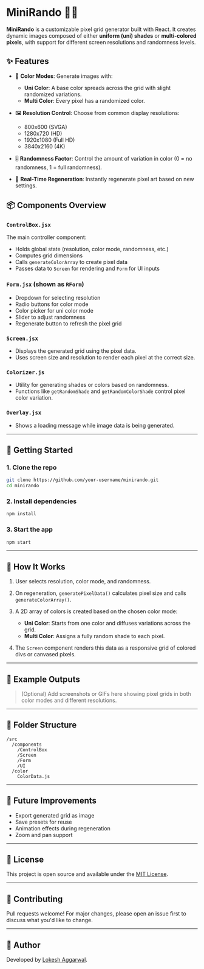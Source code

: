# MiniRando 🎨🧪

**MiniRando** is a customizable pixel grid generator built with React. It creates dynamic images composed of either **uniform (uni) shades** or **multi-colored pixels**, with support for different screen resolutions and randomness levels.

## ✨ Features

- 🎨 **Color Modes**: Generate images with:
  - **Uni Color**: A base color spreads across the grid with slight randomized variations.
  - **Multi Color**: Every pixel has a randomized color.
  
- 🖼️ **Resolution Control**: Choose from common display resolutions:
  - 800x600 (SVGA)
  - 1280x720 (HD)
  - 1920x1080 (Full HD)
  - 3840x2160 (4K)

- 🎚️ **Randomness Factor**: Control the amount of variation in color (0 = no randomness, 1 = full randomness).

- 🔁 **Real-Time Regeneration**: Instantly regenerate pixel art based on new settings.

## 📦 Components Overview

### `ControlBox.jsx`
The main controller component:
- Holds global state (resolution, color mode, randomness, etc.)
- Computes grid dimensions
- Calls `generateColorArray` to create pixel data
- Passes data to `Screen` for rendering and `Form` for UI inputs

### `Form.jsx` (shown as `RForm`)
- Dropdown for selecting resolution
- Radio buttons for color mode
- Color picker for uni color mode
- Slider to adjust randomness
- Regenerate button to refresh the pixel grid

### `Screen.jsx`
- Displays the generated grid using the pixel data.
- Uses screen size and resolution to render each pixel at the correct size.

### `Colorizer.js`
- Utility for generating shades or colors based on randomness.
- Functions like `getRandomShade` and `getRandomColorShade` control pixel color variation.

### `Overlay.jsx`
- Shows a loading message while image data is being generated.

---

## 🚀 Getting Started

### 1. Clone the repo

```bash
git clone https://github.com/your-username/minirando.git
cd minirando
````

### 2. Install dependencies

```bash
npm install
```

### 3. Start the app

```bash
npm start
```

---

## 🧠 How It Works

1. User selects resolution, color mode, and randomness.
2. On regeneration, `generatePixelData()` calculates pixel size and calls `generateColorArray()`.
3. A 2D array of colors is created based on the chosen color mode:

   * **Uni Color**: Starts from one color and diffuses variations across the grid.
   * **Multi Color**: Assigns a fully random shade to each pixel.
4. The `Screen` component renders this data as a responsive grid of colored divs or canvased pixels.

---

## 📸 Example Outputs

> (Optional) Add screenshots or GIFs here showing pixel grids in both color modes and different resolutions.

---

## 📁 Folder Structure

```
/src
  /components
    /ControlBox
    /Screen
    /Form
    /UI
  /color
    ColorData.js
```

---

## 🔧 Future Improvements

* Export generated grid as image
* Save presets for reuse
* Animation effects during regeneration
* Zoom and pan support

---

## 📄 License

This project is open source and available under the [MIT License](LICENSE).

---

## 🙌 Contributing

Pull requests welcome! For major changes, please open an issue first to discuss what you'd like to change.

---

## 👤 Author

Developed by [Lokesh Aggarwal](https://github.com/lokeshagg13).

